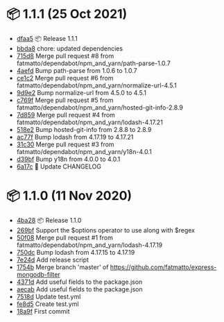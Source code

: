 # 📦 1.1.1 (25 Oct 2021)
- [dfaa5](https://github.com/fatmatto/express-mongodb-filter/commit/dfaa5309883bfc682880a011950714f5265a0dfb)  📦 Release 1.1.1
- [bbda8](https://github.com/fatmatto/express-mongodb-filter/commit/bbda8d2051e82ad403676047880065c50f158819)  chore: updated dependencies
- [715d8](https://github.com/fatmatto/express-mongodb-filter/commit/715d856a266acc790d4f8f25971c10377e538e1e)  Merge pull request #8 from fatmatto/dependabot/npm_and_yarn/path-parse-1.0.7
- [4aefd](https://github.com/fatmatto/express-mongodb-filter/commit/4aefd635aeef4f679134fc0eaeb3a8f66f891f8a)  Bump path-parse from 1.0.6 to 1.0.7
- [ce1c2](https://github.com/fatmatto/express-mongodb-filter/commit/ce1c2bef8ba4ea7d7d9bb231e2242feda52a5e7c)  Merge pull request #6 from fatmatto/dependabot/npm_and_yarn/normalize-url-4.5.1
- [9d9e2](https://github.com/fatmatto/express-mongodb-filter/commit/9d9e2a7391d290a9b1eb7d4a0e84ed088e25325b)  Bump normalize-url from 4.5.0 to 4.5.1
- [c769f](https://github.com/fatmatto/express-mongodb-filter/commit/c769f8fa47ccbfe3d6546b2fc2f8b32fc2cdb121)  Merge pull request #5 from fatmatto/dependabot/npm_and_yarn/hosted-git-info-2.8.9
- [7d859](https://github.com/fatmatto/express-mongodb-filter/commit/7d859663ca5b329fe4dd51b854570ef0abf693e9)  Merge pull request #4 from fatmatto/dependabot/npm_and_yarn/lodash-4.17.21
- [518e2](https://github.com/fatmatto/express-mongodb-filter/commit/518e21d44d25b6ec3a4103b31a2c76080092a400)  Bump hosted-git-info from 2.8.8 to 2.8.9
- [ac77f](https://github.com/fatmatto/express-mongodb-filter/commit/ac77f2dfb57f689aefdd7a22c56b553974f76f25)  Bump lodash from 4.17.19 to 4.17.21
- [31c30](https://github.com/fatmatto/express-mongodb-filter/commit/31c30d612d8547f8051f11381a662138287a5178)  Merge pull request #3 from fatmatto/dependabot/npm_and_yarn/y18n-4.0.1
- [d39bf](https://github.com/fatmatto/express-mongodb-filter/commit/d39bf05e03e671e0002660ecb0ded13c7044d32c)  Bump y18n from 4.0.0 to 4.0.1
- [6a17c](https://github.com/fatmatto/express-mongodb-filter/commit/6a17c0df02c1a9e589821c9b75b20a00d22e4f00)  📒 Update CHANGELOG
# 📦 1.1.0 (11 Nov 2020)
- [4ba28](https://github.com/fatmatto/express-mongodb-filter/commit/4ba28d7407dc22396228a6e47c3179fc673c2a78)  📦 Release 1.1.0
- [269bf](https://github.com/fatmatto/express-mongodb-filter/commit/269bf630dac610e0b5a9e73c828a6b0e097754f0)  Support the $options operator to use along with $regex
- [50f08](https://github.com/fatmatto/express-mongodb-filter/commit/50f084b3b37d307749801df96187f3364294a246)  Merge pull request #1 from fatmatto/dependabot/npm_and_yarn/lodash-4.17.19
- [750dc](https://github.com/fatmatto/express-mongodb-filter/commit/750dc481622abdec9ada859085c3aa1baf51344e)  Bump lodash from 4.17.15 to 4.17.19
- [7e24d](https://github.com/fatmatto/express-mongodb-filter/commit/7e24d82ead77e0a1c85ce634a6479f2d5e5eb348)  Add release script
- [1754b](https://github.com/fatmatto/express-mongodb-filter/commit/1754b5df3172c02cdf3a2bc4e72cfe985060d330)  Merge branch 'master' of https://github.com/fatmatto/express-mongodb-filter
- [4371d](https://github.com/fatmatto/express-mongodb-filter/commit/4371d79df842fe65f5770a87a28fc43d560dfbb2)  Add useful fields to the package.json
- [aecab](https://github.com/fatmatto/express-mongodb-filter/commit/aecab244ec9b56443b1c6296aa448c0c04e2c47d)  Add useful fields to the package.json
- [7518d](https://github.com/fatmatto/express-mongodb-filter/commit/7518d79b58e6fc2a5aa508f9a62d11872ae54427)  Update test.yml
- [fe8d5](https://github.com/fatmatto/express-mongodb-filter/commit/fe8d50dd8abea6d09f90d7372449d25e4741e12f)  Create test.yml
- [18a9f](https://github.com/fatmatto/express-mongodb-filter/commit/18a9f696eea66db436f80442e46f81352b13f398)  First commit
